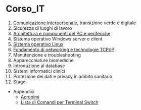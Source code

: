 # Corso_IT

1. [Comunicazione interpersonale](https://github.com/Nikkofelis/Corso_IT/blob/6b60b7179c5b9f22de97bee7e6e8652752e9c2c3/1.%20Comunicazione/Introduzione.md), transizione verde e digitale
2. Sicurezza di luoghi di lavoro
3. [Architettura e componenti del PC e periferiche](https://github.com/Nikkofelis/Corso_IT/blob/6b60b7179c5b9f22de97bee7e6e8652752e9c2c3/3.%20Architettura%20PC/1.%20Cos_%C3%A8%20un%20Computer.md)
4. Sistema operativo Windows server e client
5. [Sistema operativo Linux](https://github.com/Nikkofelis/Corso_IT/blob/e715b89504c2a14e78791056bda7cb0164e5e7a6/5.%20Linux%20OS/0.%20Contents.md)
6. [Fondamento di networking e technologie TCP/IP](https://github.com/Nikkofelis/Corso_IT/blob/422e9c6574e6f0e6e101e50fb9af5833f95e6480/6.%20Fondamento%20di%20networking%20e%20tecnologie%20TCP-IP/0.%20Contenuti.md)
7. Manutenzione e troubleshooting
8. Apparecchiature biomediche
9. Introduzione al database
10. Sistemi informatici clinici
11. Protezione dei dati e privacy in ambito sanitario
12. Stage

- Appendici
  - [Acronimi](https://github.com/Nikkofelis/Corso_IT/blob/267375f1272ff64ae67b450dbb8c9da408b2e9bb/z_Appendici/Acronimi.md)
  - [Lista di Comandi per Terminal Switch](https://github.com/Nikkofelis/Corso_IT/blob/cc9ca9cbe5e369050bc4e263277015f5784fe79d/z_Appendici/Lista%20di%20Comandi%20per%20Terminal%20Switch.md)
